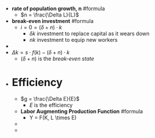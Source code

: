 - **rate of population growth, n** #formula
	- $n = \frac{\Delta L}{L}$
- **break-even investment** #formula
	- $i = 0 = (\delta + n) \cdot k$
		- $\delta k$ investment to replace capital as it wears down
		- $nk$ investment to equip new workers
-
- $\Delta k = s \cdot f(k) - (\delta + n) \cdot k$
	- $(\delta + n)$ is the *break-even state*
- # Efficiency
	- $g = \frac{\Delta E}{E}$
		- *E* is the efficiency
	- **Labor Augmenting Production Function** #formula
		- Y = F(K, L \times E)
	-
	-